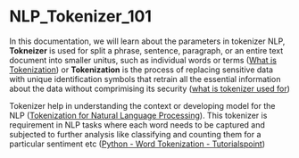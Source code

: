 # NLP_Tokenizer_101

In this documentation, we will learn about the parameters in tokenizer NLP, **Tokneizer** is used for split a phrase, sentence, paragraph, or an entire text document into smaller unitus, such as individual words or terms ([What is Tokenization](https://www.analyticsvidhya.com/blog/2019/07/how-get-started-nlp-6-unique-ways-perform-tokenization/#:~:text=Tokenization%20is%20one%20of%20the,as%20individual%20words%20or%20terms.)) or **Tokenization** is the process of replacing sensitive data with unique identification symbols that retrain all the essential information about the data without comprimising its security ([what is tokenizer used for](https://www.techtarget.com/searchsecurity/definition/tokenization))

Tokenizer help in understanding the context or developing model for the NLP ([Tokenization for Natural Language Processing](https://towardsdatascience.com/tokenization-for-natural-language-processing-a179a891bad4)). This tokenizer is requirement in NLP tasks where each word needs to be captured and subjected to further analysis like classifying and counting them for a particular sentiment etc ([Python - Word Tokenization - Tutorialspoint](https://www.tutorialspoint.com/python_data_science/python_word_tokenization.htm))
